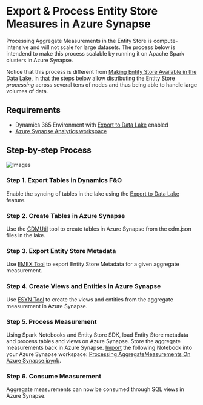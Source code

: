 
# Export & Process Entity Store Measures in Azure Synapse 

Processing Aggregate Measurements in the Entity Store is compute-intensive and will not scale for large datasets. The process below is intendend to make this process scalable by running it on Apache Spark clusters in Azure Synapse.

Notice that this process is different from [Making Entity Store Available in the Data Lake](https://docs.microsoft.com/en-us/azure/synapse-analytics/get-started-create-workspace), in that the steps below allow distributing the Entity Store *processing* across several tens of nodes and thus being able to handle large volumes of data. 

## Requirements

- Dynamics 365 Environment with [Export to Data Lake](https://docs.microsoft.com/en-us/dynamics365/fin-ops-core/dev-itpro/data-entities/configure-export-data-lake) enabled
- [Azure Synapse Analytics workspace](https://docs.microsoft.com/en-us/azure/synapse-analytics/get-started-create-workspace)

## Step-by-step Process

![Images](https://github.com/microsoft/Dynamics-365-FastTrack-Implementation-Assets/blob/master/Analytics/EntityStoreTools/.wiki/images/EntityStoreToAzureSynapse.png)

### Step 1. Export Tables in Dynamics F&O

Enable the syncing of tables in the lake using the [Export to Data Lake](https://docs.microsoft.com/en-us/dynamics365/fin-ops-core/dev-itpro/data-entities/configure-export-data-lake) feature.

### Step 2. Create Tables in Azure Synapse

Use the [CDMUtil](https://github.com/microsoft/Dynamics-365-FastTrack-Implementation-Assets/tree/master/Analytics/CDMUtilSolution) tool to create tables in Azure Synapse from the cdm.json files in the lake.

### Step 3. Export Entity Store Metadata
Use [EMEX Tool](https://github.com/microsoft/Dynamics-365-FastTrack-Implementation-Assets/tree/master/Analytics/EntityStoreTools/EntityStoreMetadataExporter) to export Entity Store Metadata for a given aggregate measurement.

### Step 4. Create Views and Entities in Azure Synapse

Use [ESYN Tool](https://github.com/microsoft/Dynamics-365-FastTrack-Implementation-Assets/tree/master/Analytics/EntityStoreTools/EntityStoreToSynapse) to create the views and entities from the aggregate measurement in Azure Synapse.

### Step 5. Process Measurement

Using Spark Notebooks and Entity Store SDK, load Entity Store metadata and process tables and views on Azure Synapse. Store the aggregate measurements back in Azure Synapse. [Import](https://docs.microsoft.com/en-us/azure/synapse-analytics/spark/apache-spark-development-using-notebooks?tabs=classical#create-a-notebook) the following Notebook into your Azure Synapse workspace: [Processing AggregateMeasurements On Azure Synapse.ipynb](https://github.com/microsoft/Dynamics-365-FastTrack-Implementation-Assets/blob/master/Analytics/EntityStoreTools/EntityStoreTransforms/Processing_AggregateMeasurements_On_Azure_Synapse.ipynb).

### Step 6. Consume Measurement

Aggregate measurements can now be consumed through SQL views in Azure Synapse.